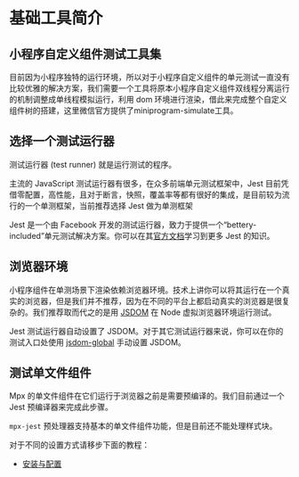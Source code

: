 # 基础工具简介

## 小程序自定义组件测试工具集

目前因为小程序独特的运行环境，所以对于小程序自定义组件的单元测试一直没有比较优雅的解决方案，我们需要一个工具将原本小程序自定义组件双线程分离运行的机制调整成单线程模拟运行，利用 dom 环境进行渲染，借此来完成整个自定义组件树的搭建，这里微信官方提供了miniprogram-simulate工具。

## 选择一个测试运行器

测试运行器 (test runner) 就是运行测试的程序。

主流的 JavaScript 测试运行器有很多，在众多前端单元测试框架中，Jest 目前凭借零配置，高性能，且对于断言，快照，覆盖率等都有很好的集成，是目前较为流行的一个单测框架，当前推荐选择 Jest 做为单测框架

Jest 是一个由 Facebook 开发的测试运行器，致力于提供一个“bettery-included”单元测试解决方案。你可以在其[官方文档](https://jestjs.io/)学习到更多 Jest 的知识。

## 浏览器环境

小程序组件在单测场景下渲染依赖浏览器环境。技术上讲你可以将其运行在一个真实的浏览器，但是我们并不推荐，因为在不同的平台上都启动真实的浏览器是很复杂的。我们推荐取而代之的是用 [JSDOM](https://github.com/tmpvar/jsdom) 在 Node 虚拟浏览器环境运行测试。

Jest 测试运行器自动设置了 JSDOM。对于其它测试运行器来说，你可以在你的测试入口处使用 [jsdom-global](https://github.com/rstacruz/jsdom-global) 手动设置 JSDOM。

## 测试单文件组件

Mpx 的单文件组件在它们运行于浏览器之前是需要预编译的。我们目前通过一个 Jest 预编译器来完成此步骤。

`mpx-jest` 预处理器支持基本的单文件组件功能，但是目前还不能处理样式块。

对于不同的设置方式请移步下面的教程：

- [安装与配置](./installation-and-configuration.md)

